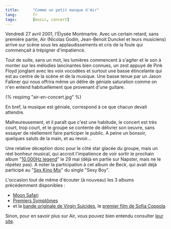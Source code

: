 ```yaml
---
title:      "Comme un petit manque d'Air"
lang:       fr
tags:       [music, concert]
---
```


Vendredi 27 avril 2001, l'Élysée Montmartre. Avec un certain retard, sans première partie, Air (Nicolas Godin, Jean-Benoit Dunckel et leurs musiciens) arrive sur scène sous les applaudissements et cris de la foule qui commençait à trépigner d'impatience.

Tout de suite, sans un mot, les lumières commencent à s'agiter et le son à monter sur les mélodies lancinantes bien connues, un zest appuyé de Pink Floyd jonglant avec les voix vocodées et surtout une basse étincelante qui est au centre de la scène et de la musique. Une basse tenue par un Jason Falkner qui nous offrira même un délire de géniale saturation comme on n'en entend habituellement que provenant d'une guitare.

{% respimg "air-en-concert.jpg" %}

En bref, la musique est géniale, correspond à ce que chacun devait attendre.

Malheureusement, et il paraît que c'est une habitude, le concert est très court, trop court, et le groupe se contente de délivrer son oeuvre, sans essayer de réellement faire participer le public. A peine un bonsoir, quelques saluts de la main, et au revoir…

Une relative déception donc pour le côté star glacée du groupe, mais un réel bonheur musical, qui accroit l'impatience de voir sortir le prochain album "[10,000Hz legend](http://amzn.to/2q9NaR9)" le 29 mai (déjà en partie sur Napster, mais ne le répétez pas). A noter la participation à cet album de Beck, qui avait déjà participé au "[Sex Kino Mix](http://source.astralwerks.com/ram/air_beck.ram)" du single "Sexy Boy".

L'occasion tout de même d'écouter (à nouveau) les 3 albums précédemment disponibles :

- [Moon Safari](http://amzn.to/2pdrpRt)
- [Premiers Symptômes](http://amzn.to/2pdJgI1)
- et la [bande originale de Virgin Suicides](http://amzn.to/2ormrDf), le [premier film de Sofia Coppola](http://amzn.to/2q9YbBX)

Sinon, pour en savoir plus sur Air, vous pouvez bien entendu consulter [leur site](http://www.aircheology.com/).


